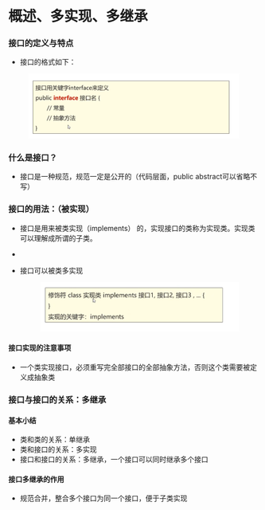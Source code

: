 # 概述、多实现、多继承

### 接口的定义与特点

* 接口的格式如下：

<figure><img src="../.gitbook/assets/image (1) (4).png" alt=""><figcaption></figcaption></figure>

### 什么是接口？

* 接口是一种规范，规范一定是公开的（代码层面，public abstract可以省略不写）

### 接口的用法：（被实现）

* 接口是用来被类实现（implements） 的，实现接口的类称为实现类。实现类可以理解成所谓的子类。
*
*   接口可以被类多实现

    <figure><img src="../.gitbook/assets/image (2) (2).png" alt=""><figcaption></figcaption></figure>



#### 接口实现的注意事项

* 一个类实现接口，必须重写完全部接口的全部抽象方法，否则这个类需要被定义成抽象类

### 接口与接口的关系：多继承

#### 基本小结

* 类和类的关系：单继承
* 类和接口的关系：多实现
* 接口和接口的关系：多继承，一个接口可以同时继承多个接口

#### 接口多继承的作用

* 规范合并，整合多个接口为同一个接口，便于子类实现
